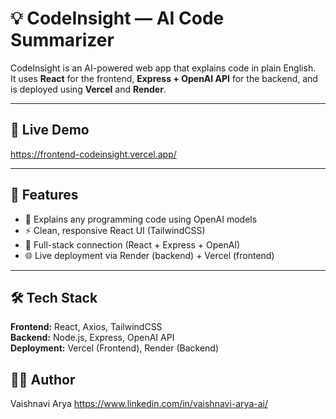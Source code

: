 # 💡 CodeInsight — AI Code Summarizer

CodeInsight is an AI-powered web app that explains code in plain English.  
It uses **React** for the frontend, **Express + OpenAI API** for the backend, and is deployed using **Vercel** and **Render**.

---

## 🚀 Live Demo

https://frontend-codeinsight.vercel.app/

---

## 🧠 Features

- 🧩 Explains any programming code using OpenAI models  
- ⚡ Clean, responsive React UI (TailwindCSS)  
- 🔗 Full-stack connection (React + Express + OpenAI)  
- 🌐 Live deployment via Render (backend) + Vercel (frontend)

---

## 🛠️ Tech Stack

**Frontend:** React, Axios, TailwindCSS  
**Backend:** Node.js, Express, OpenAI API  
**Deployment:** Vercel (Frontend), Render (Backend)

## 👩‍💻 Author

Vaishnavi Arya https://www.linkedin.com/in/vaishnavi-arya-ai/
